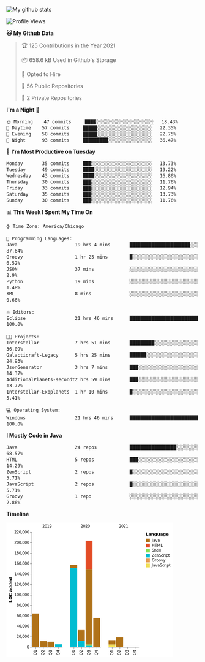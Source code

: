 ![My github stats](https://github-readme-stats.vercel.app/api?username=romvoid95&theme=gruvbox&include_all_commits=true&show_icons=true")

<!--START_SECTION:waka-->
![Profile Views](http://img.shields.io/badge/Profile%20Views-0-blue)

**🐱 My Github Data** 

> 🏆 125 Contributions in the Year 2021
 > 
> 📦 658.6 kB Used in Github's Storage 
 > 
> 💼 Opted to Hire
 > 
> 📜 56 Public Repositories 
 > 
> 🔑 2 Private Repositories  
 > 
**I'm a Night 🦉** 

```text
🌞 Morning    47 commits     ████░░░░░░░░░░░░░░░░░░░░░   18.43% 
🌆 Daytime    57 commits     █████░░░░░░░░░░░░░░░░░░░░   22.35% 
🌃 Evening    58 commits     █████░░░░░░░░░░░░░░░░░░░░   22.75% 
🌙 Night      93 commits     █████████░░░░░░░░░░░░░░░░   36.47%

```
📅 **I'm Most Productive on Tuesday** 

```text
Monday       35 commits     ███░░░░░░░░░░░░░░░░░░░░░░   13.73% 
Tuesday      49 commits     ████░░░░░░░░░░░░░░░░░░░░░   19.22% 
Wednesday    43 commits     ████░░░░░░░░░░░░░░░░░░░░░   16.86% 
Thursday     30 commits     ███░░░░░░░░░░░░░░░░░░░░░░   11.76% 
Friday       33 commits     ███░░░░░░░░░░░░░░░░░░░░░░   12.94% 
Saturday     35 commits     ███░░░░░░░░░░░░░░░░░░░░░░   13.73% 
Sunday       30 commits     ███░░░░░░░░░░░░░░░░░░░░░░   11.76%

```


📊 **This Week I Spent My Time On** 

```text
⌚︎ Time Zone: America/Chicago

💬 Programming Languages: 
Java                     19 hrs 4 mins       ██████████████████████░░░   87.64% 
Groovy                   1 hr 25 mins        █░░░░░░░░░░░░░░░░░░░░░░░░   6.52% 
JSON                     37 mins             ░░░░░░░░░░░░░░░░░░░░░░░░░   2.9% 
Python                   19 mins             ░░░░░░░░░░░░░░░░░░░░░░░░░   1.48% 
XML                      8 mins              ░░░░░░░░░░░░░░░░░░░░░░░░░   0.66%

🔥 Editors: 
Eclipse                  21 hrs 46 mins      █████████████████████████   100.0%

🐱‍💻 Projects: 
Interstellar             7 hrs 51 mins       █████████░░░░░░░░░░░░░░░░   36.09% 
Galacticraft-Legacy      5 hrs 25 mins       ██████░░░░░░░░░░░░░░░░░░░   24.93% 
JsonGenerator            3 hrs 7 mins        ███░░░░░░░░░░░░░░░░░░░░░░   14.37% 
AdditionalPlanets-secondt2 hrs 59 mins       ███░░░░░░░░░░░░░░░░░░░░░░   13.77% 
Interstellar-Exoplanets  1 hr 10 mins        █░░░░░░░░░░░░░░░░░░░░░░░░   5.41%

💻 Operating System: 
Windows                  21 hrs 46 mins      █████████████████████████   100.0%

```

**I Mostly Code in Java** 

```text
Java                     24 repos            █████████████████░░░░░░░░   68.57% 
HTML                     5 repos             ███░░░░░░░░░░░░░░░░░░░░░░   14.29% 
ZenScript                2 repos             █░░░░░░░░░░░░░░░░░░░░░░░░   5.71% 
JavaScript               2 repos             █░░░░░░░░░░░░░░░░░░░░░░░░   5.71% 
Groovy                   1 repo              ░░░░░░░░░░░░░░░░░░░░░░░░░   2.86%

```


**Timeline**

![Chart not found](https://raw.githubusercontent.com/ROMVoid95/ROMVoid95/master/charts/bar_graph.png) 


<!--END_SECTION:waka-->
